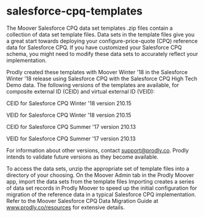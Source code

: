 # salesforce-cpq-templates

The Moover Salesforce CPQ data set templates .zip files contain a collection of data set template files. Data sets in the template files give you a great start towards deploying your configure-price-quote (CPQ) reference data for Salesforce CPQ. If you have customized your Salesforce CPQ schema, you might need to modify these data sets to accurately reflect your implementation. 

Prodly created these templates with Moover Winter '18 in the Salesforce Winter '18 release using Salesforce CPQ with the Salesforce CPQ High Tech Demo data. The following versions of the templates are available, for composite external ID (CEID) and virtual external ID (VEID):

CEID for Salesforce CPQ Winter '18 version 210.15

VEID for Salesforce CPQ Winter '18 version  210.15

CEID for Salesforce CPQ Summer '17 version 210.13

VEID for Salesforce CPQ Summer '17 version 210.13

For information about other versions, contact support@prodly.co.
Prodly intends to validate future versions as they become available.

To access the data sets, unzip the appropriate set of template files into a directory of your choosing. On the Moover Admin tab in the Prodly Moover app, import the data sets from the template files Importing creates a series of data set records in Prodly Moover to speed up the initial configuration for migration of the reference data in a typical Salesforce CPQ implementation. Refer to the Moover Salesforce CPQ Data Migration Guide at www.prodly.co/resources for extensive details.

